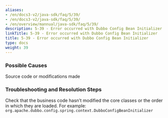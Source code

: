 ```yaml
---
aliases:
- /en/docs3-v2/java-sdk/faq/5/39/
- /en/docs3-v2/java-sdk/faq/5/39/
- /en/overview/mannual/java-sdk/faq/5/39/
description: 5-39 - Error occurred with Dubbo Config Bean Initializer
linkTitle: 5-39 - Error occurred with Dubbo Config Bean Initializer
title: 5-39 - Error occurred with Dubbo Config Bean Initializer
type: docs
weight: 39
---
```







### Possible Causes

Source code or modifications made

### Troubleshooting and Resolution Steps

Check that the business code hasn’t modified the core classes or the order in which they are loaded. 
For example: `org.apache.dubbo.config.spring.context.DubboConfigBeanInitializer`

